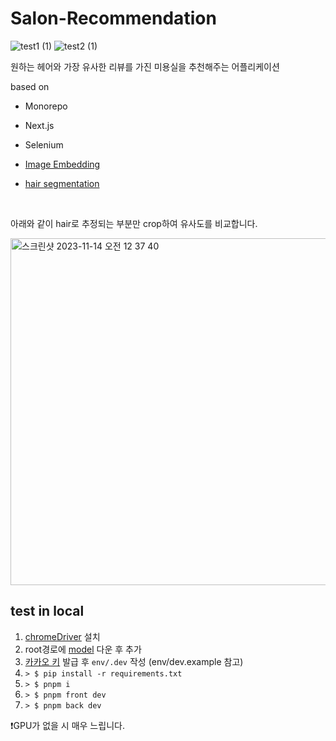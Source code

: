 # Salon-Recommendation

![test1 (1)](https://github.com/HYEOK9/Salon-Recommendation/assets/87190744/efa69731-b2d8-4222-821f-af185676c2d2)
![test2 (1)](https://github.com/HYEOK9/Salon-Recommendation/assets/87190744/89668342-571b-4bc9-a3c5-e7fbc661b811)


원하는 헤어와 가장 유사한 리뷰를 가진 미용실을 추천해주는 어플리케이션

based on

- Monorepo

- Next.js

- Selenium

- [Image Embedding](https://github.com/christiansafka/img2vec)

- [hair segmentation](https://github.com/YBIGTA/pytorch-hair-segmentation)

<br/>

아래와 같이 hair로 추정되는 부분만 crop하여 유사도를 비교합니다.

<img width="555" alt="스크린샷 2023-11-14 오전 12 37 40" src="https://github.com/HYEOK9/Salon-Recommendation/assets/87190744/af2244cc-2443-417d-bade-6472ea9e17e2">

## test in local

1. [chromeDriver](http://chromedriver.storage.googleapis.com/index.html) 설치
2. root경로에 [model](https://drive.google.com/file/d/1w7oMuxckqEClImjLFTH7xBCpm1wg7Eg4/view) 다운 후 추가
3. [카카오 키](https://developers.kakao.com/console/app) 발급 후 ```env/.dev``` 작성 (env/dev.example 참고)
4. ```> $ pip install -r requirements.txt```
5. ```> $ pnpm i```
6. ```> $ pnpm front dev```
4. ```> $ pnpm back dev```

❗️GPU가 없을 시 매우 느립니다.
